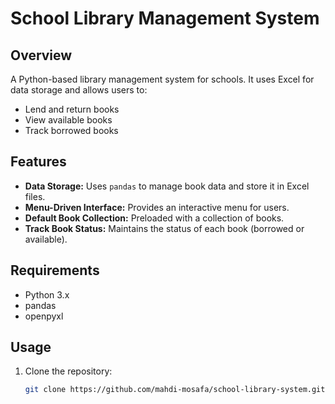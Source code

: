 # School Library Management System

## Overview
A Python-based library management system for schools. It uses Excel for data storage and allows users to:
- Lend and return books
- View available books
- Track borrowed books

## Features
- **Data Storage:** Uses `pandas` to manage book data and store it in Excel files.
- **Menu-Driven Interface:** Provides an interactive menu for users.
- **Default Book Collection:** Preloaded with a collection of books.
- **Track Book Status:** Maintains the status of each book (borrowed or available).

## Requirements
- Python 3.x
- pandas
- openpyxl

## Usage
1. Clone the repository:
   ```bash
   git clone https://github.com/mahdi-mosafa/school-library-system.git 
